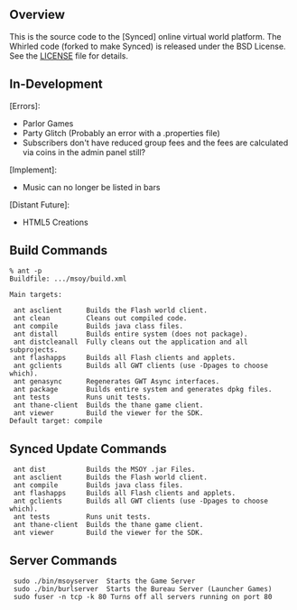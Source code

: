 
## Overview
This is the source code to the [Synced] online virtual world platform.
The Whirled code (forked to make Synced) is released under the BSD License. See the [LICENSE] file for details.

[ActionScript]: http://www.adobe.com/devnet/actionscript.html
[Ant]: http://ant.apache.org/
[Flex]: http://www.adobe.com/devnet/flex.html
[GWT]: http://www.gwtproject.org/
[JDBC]: http://docs.oracle.com/javase/7/docs/technotes/guides/jdbc/
[Java]: http://docs.oracle.com/javase/7/docs/
[LICENSE]: https://github.com/greyhavens/msoy/blob/master/LICENSE
[MySQL]: https://www.mysql.com/
[Postgres]: http://www.postgresql.org/
[Whirled]: http://whirled.com/
[servlets]: http://www.oracle.com/technetwork/java/index-jsp-135475.html

## In-Development
[Errors]:
- Parlor Games
- Party Glitch (Probably an error with a .properties file)
- Subscribers don't have reduced group fees and the fees are calculated via coins in the admin panel still?

[Implement]:
- Music can no longer be listed in bars

[Distant Future]:
- HTML5 Creations

## Build Commands
```
% ant -p
Buildfile: .../msoy/build.xml

Main targets:

 ant asclient      Builds the Flash world client.
 ant clean         Cleans out compiled code.
 ant compile       Builds java class files.
 ant distall       Builds entire system (does not package).
 ant distcleanall  Fully cleans out the application and all subprojects.
 ant flashapps     Builds all Flash clients and applets.
 ant gclients      Builds all GWT clients (use -Dpages to choose which).
 ant genasync      Regenerates GWT Async interfaces.
 ant package       Builds entire system and generates dpkg files.
 ant tests         Runs unit tests.
 ant thane-client  Builds the thane game client.
 ant viewer        Build the viewer for the SDK.
Default target: compile
```
## Synced Update Commands
```
 ant dist          Builds the MSOY .jar Files.
 ant asclient      Builds the Flash world client.
 ant compile       Builds java class files.
 ant flashapps     Builds all Flash clients and applets.
 ant gclients      Builds all GWT clients (use -Dpages to choose which).
 ant tests         Runs unit tests.
 ant thane-client  Builds the thane game client.
 ant viewer        Build the viewer for the SDK.
```
## Server Commands
```
 sudo ./bin/msoyserver  Starts the Game Server
 sudo ./bin/burlserver  Starts the Bureau Server (Launcher Games)
 sudo fuser -n tcp -k 80 Turns off all servers running on port 80
```
